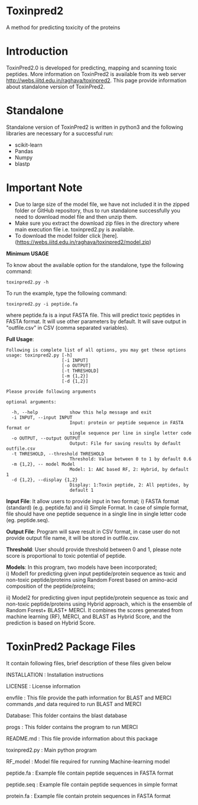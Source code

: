 # Toxinpred2
A method for predicting toxicity of the proteins

# Introduction
ToxinPred2.0 is developed for predicting, mapping and scanning toxic peptides. More information on ToxinPred2 is available from its web server http://webs.iiitd.edu.in/raghava/toxinpred2. This page provide information about standalone version of ToxinPred2.

# Standalone

Standalone version of ToxinPred2 is written in python3 and the following libraries are necessary for a successful run:

- scikit-learn
- Pandas
- Numpy
- blastp

# Important Note

- Due to large size of the model file, we have not included it in the zipped folder or GitHub repository, thus to run standalone successfully you need to download model file and then unzip them.
- Make sure you extract the download zip files in the directory where main execution file i.e. toxinpred2.py is available.
- To download the model folder click [here].(https://webs.iiitd.edu.in/raghava/toxinpred2/model.zip)

**Minimum USAGE** 

To know about the available option for the standalone, type the following command:
```
toxinpred2.py -h
```
To run the example, type the following command:
```
toxinpred2.py -i peptide.fa

```
where peptide.fa is a input FASTA file. This will predict toxic peptides in FASTA format. It will use other parameters by default. It will save output in "outfile.csv" in CSV (comma separated variables).

**Full Usage**: 
```
Following is complete list of all options, you may get these options
usage: toxinpred2.py [-h] 
                     [-i INPUT]
                     [-o OUTPUT]
                     [-t THRESHOLD]
                     [-m {1,2}] 
                     [-d {1,2}]
```
```
Please provide following arguments

optional arguments:

  -h, --help            show this help message and exit
  -i INPUT, --input INPUT
                        Input: protein or peptide sequence in FASTA format or
                        single sequence per line in single letter code
  -o OUTPUT, --output OUTPUT
                        Output: File for saving results by default outfile.csv
  -t THRESHOLD, --threshold THRESHOLD
                        Threshold: Value between 0 to 1 by default 0.6
  -m {1,2}, -- model Model
                        Model: 1: AAC based RF, 2: Hybrid, by default 1
  -d {1,2}, --display {1,2}
                        Display: 1:Toxin peptide, 2: All peptides, by
                        default 1

```

**Input File**: It allow users to provide input in two format; i) FASTA format (standard) (e.g. peptide.fa) and ii) Simple Format. In case of simple format, file should have one peptide sequence in a single line in single letter code (eg. peptide.seq). 

**Output File**: Program will save result in CSV format, in case user do not provide output file name, it will be stored in outfile.csv.

**Threshold**: User should provide threshold between 0 and 1, please note score is proportional to toxic potential of peptide.

**Models**: In this program, two models have been incorporated;  
  i) Model1 for predicting given input peptide/protein sequence as toxic and non-toxic peptide/proteins using Random Forest based on amino-acid composition of the peptide/proteins; 

  ii) Model2 for predicting given input peptide/protein sequence as toxic and non-toxic peptide/proteins using Hybrid approach, which is the ensemble of Random Forest+ BLAST+ MERCI. It combines the scores generated from machine learning (RF), MERCI, and BLAST as Hybrid Score, and the prediction is based on Hybrid Score.


ToxinPred2 Package Files
=======================
It contain following files, brief description of these files given below

INSTALLATION  	: Installation instructions

LICENSE       	: License information

envfile : This file provide the path information for BLAST and MERCI commands ,and data 
          required to run BLAST and MERCI

Database: This folder contains the blast database

progs : This folder contains the program to run MERCI

README.md     	: This file provide information about this package

toxinpred2.py 	: Main python program 

RF_model        : Model file required for running Machine-learning model

peptide.fa	: Example file contain peptide sequences in FASTA format

peptide.seq	: Example file contain peptide sequences in simple format

protein.fa	: Example file contain protein sequences in FASTA format 



